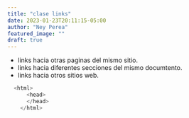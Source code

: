 ```yaml
---
title: "clase links"
date: 2023-01-23T20:11:15-05:00
author: "Ney Perea"
featured_image: ""
draft: true
---
```


* links hacia otras paginas del mismo sitio.
* links hacia diferentes secciones del mismo documtento.
* links hacia otros sitios web.





```python
  <html>
      <head>
      </head>
    </html>
```
